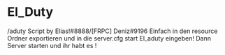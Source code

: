 # El_Duty
/aduty Script by Elias!#8888/[FRPC] Deniz#9196
Einfach in den resource Ordner exportieren und in die server.cfg
start El_aduty 
eingeben!
Dann Server starten und ihr habt es !
